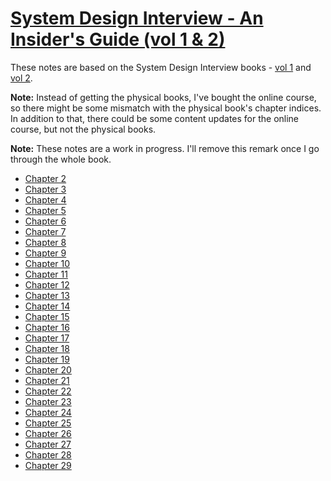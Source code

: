# [System Design Interview - An Insider's Guide (vol 1 & 2)](https://bytebytego.com/courses/system-design-interview)
These notes are based on the System Design Interview books - [vol 1](https://www.goodreads.com/book/show/54109255-system-design-interview-an-insider-s-guide) and [vol 2](https://www.goodreads.com/book/show/60631342-system-design-interview-an-insider-s-guide).

**Note:** Instead of getting the physical books, I've bought the online course, so there might be some mismatch with the physical book's chapter indices. In addition to that, there could be some content updates for the online course, but not the physical books.

**Note:** These notes are a work in progress. I'll remove this remark once I go through the whole book.

 * [Chapter 2](./chapter02)
 * [Chapter 3](./chapter03)
 * [Chapter 4](./chapter04)
 * [Chapter 5](./chapter05)
 * [Chapter 6](./chapter06)
 * [Chapter 7](./chapter07)
 * [Chapter 8](./chapter08)
 * [Chapter 9](./chapter09)
 * [Chapter 10](./chapter10)
 * [Chapter 11](./chapter11)
 * [Chapter 12](./chapter12)
 * [Chapter 13](./chapter13)
 * [Chapter 14](./chapter14)
 * [Chapter 15](./chapter15)
 * [Chapter 16](./chapter16)
 * [Chapter 17](./chapter17)
 * [Chapter 18](./chapter18)
 * [Chapter 19](./chapter19)
 * [Chapter 20](./chapter20)
 * [Chapter 21](./chapter21)
 * [Chapter 22](./chapter22)
 * [Chapter 23](./chapter23)
 * [Chapter 24](./chapter24)
 * [Chapter 25](./chapter25)
 * [Chapter 26](./chapter26)
 * [Chapter 27](./chapter27)
 * [Chapter 28](./chapter28)
 * [Chapter 29](./chapter29)
